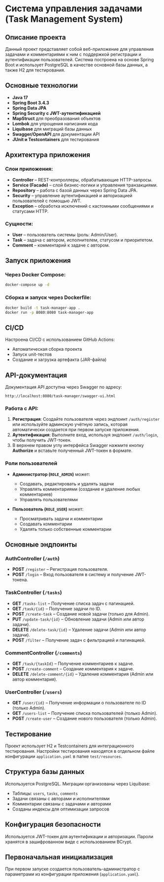 # Система управления задачами (Task Management System)

## Описание проекта
Данный проект представляет собой веб-приложение для управления задачами и комментариями к ним с поддержкой регистрации и аутентификации пользователей. Система построена на основе Spring Boot и использует PostgreSQL в качестве основной базы данных, а также H2 для тестирования.

## Основные технологии

- **Java 17**
- **Spring Boot 3.4.3**
- **Spring Data JPA**
- **Spring Security с JWT-аутентификацией**
- **MapStruct** для преобразования объектов
- **Lombok** для упрощения написания кода
- **Liquibase** для миграций базы данных
- **Swagger/OpenAPI** для документации API
- **JUnit и Testcontainers** для тестирования

## Архитектура приложения

### Слои приложения:
- **Controller** – REST-контроллеры, обрабатывающие HTTP-запросы.
- **Service (Facade)** – слой бизнес-логики и управления транзакциями.
- **Repository** – работа с базой данных через Spring Data JPA.
- **Security** – управление аутентификацией и авторизацией пользователей с помощью JWT.
- **Exception** – обработка исключений с кастомными сообщениями и статусами HTTP.

### Сущности:
- **User** – пользователь системы (роль: Admin/User).
- **Task** – задача с автором, исполнителем, статусом и приоритетом.
- **Comment** – комментарий к задаче с автором.

## Запуск приложения

### Через Docker Compose:
```bash
docker-compose up -d
```

### Сборка и запуск через Dockerfile:
```bash
docker build -t task-manager-app .
docker run -p 8080:8080 task-manager-app
```

## CI/CD
Настроена CI/CD с использованием GitHub Actions:
- Автоматическая сборка проекта
- Запуск unit-тестов
- Создание и загрузка артефакта (JAR-файла)

## API-документация

Документация API доступна через Swagger по адресу:

```
http://localhost:8080/task-manager/swagger-ui.html
```

### Работа с API:
1. **Регистрация**: Создайте пользователя через эндпоинт `/auth/register` или используйте админскую учётную запись, которая автоматически создается при первом запуске приложения.
2. **Аутентификация**: Выполните вход, используя эндпоинт `/auth/login`, чтобы получить JWT-токен.
3. В верхнем правом углу интерфейса Swagger нажмите кнопку **Authorize** и вставьте полученный JWT-токен в формате.

### Роли пользователей

- **Администратор (`ROLE_ADMIN`)** может:
    - Создавать, редактировать и удалять задачи
    - Управлять комментариями (создание и удаление любых комментариев)
    - Управлять пользователями

- **Пользователь (`ROLE_USER`)** может:
    - Просматривать задачи и комментарии
    - Создавать комментарии
    - Удалять только собственные комментарии

## Основные эндпоинты

### AuthController (`/auth`)
- **POST** `/register` – Регистрация пользователя.
- **POST** `/login` – Вход пользователя в систему и получение JWT-токена.

### TaskController (`/tasks`)
- **GET** `/tasks-list` – Получение списка задач с пагинацией.
- **GET** `/task/{id}` – Получение задачи по ID.
- **POST** `/create-task` – Создание новой задачи (только для Admin).
- **PUT** `/update-task/{id}` – Обновление задачи (Admin или автор задачи).
- **DELETE** `/delete-task/{id}` – Удаление задачи (Admin или автор задачи).
- **POST** `/filter` – Получение задач с фильтрацией и пагинацией.

### CommentController (`/comments`)
- **GET** `/task/{taskId}` – Получение комментариев к задаче.
- **POST** `/create-comment` – Создание комментария к задаче.
- **DELETE** `/delete-comment/{id}` – Удаление комментария (Admin или автор комментария).

### UserController (`/users`)
- **GET** `/user/{id}` – Получение информации о пользователе по ID (только Admin).
- **GET** `/users-list` – Получение списка пользователей (только Admin).
- **POST** `/create-user` – Создание нового пользователя (только Admin).

## Тестирование

Проект использует H2 и Testcontainers для интеграционного тестирования. Настройки тестирования находятся в отдельном файле конфигурации `application.yaml` в папке `test/resources`.

## Структура базы данных
Используется PostgreSQL. Миграции организованы через Liquibase:
- Таблицы: `users`, `tasks`, `comments`
- Задачи связаны с авторами и исполнителями
- Комментарии связаны с задачами и авторами
- Созданы индексы для оптимизации запросов

## Конфигурация безопасности
Используется JWT-токен для аутентификации и авторизации. Пароли хранятся в зашифрованном виде с использованием BCrypt.

## Первоначальная инициализация
При первом запуске создается пользователь-администратор с параметрами из конфигурации приложения (`application.yaml`).
